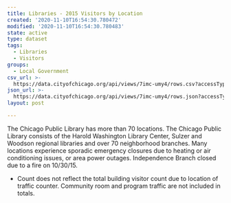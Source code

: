 ```yaml
---
title: Libraries - 2015 Visitors by Location
created: '2020-11-10T16:54:30.780472'
modified: '2020-11-10T16:54:30.780483'
state: active
type: dataset
tags:
  - Libraries
  - Visitors
groups:
  - Local Government
csv_url: >-
  https://data.cityofchicago.org/api/views/7imc-umy4/rows.csv?accessType=DOWNLOAD
json_url: >-
  https://data.cityofchicago.org/api/views/7imc-umy4/rows.json?accessType=DOWNLOAD
layout: post

---
```

The Chicago Public Library has more than 70 locations. The Chicago Public Library consists of the Harold Washington Library Center, Sulzer and Woodson regional libraries and over 70 neighborhood branches. Many locations experience sporadic emergency closures due to heating or air conditioning issues, or area power outages. Independence Branch closed due to a fire on 10/30/15.														
* Count does not reflect the total building visitor count due to location of traffic counter. Community room and program traffic are not included in totals.
